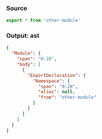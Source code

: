 ### Source
```js source:module
export * from 'other-module'
```

### Output: ast
```json
{
  "Module": {
    "span": "0:28",
    "body": [
      {
        "ExportDeclaration": {
          "Namespace": {
            "span": "0:28",
            "alias": null,
            "from": "other-module"
          }
        }
      }
    ]
  }
}
```
